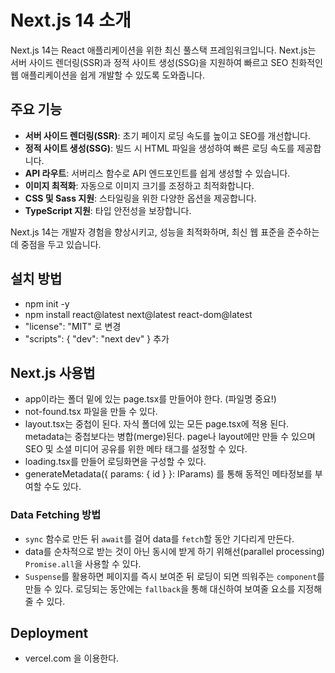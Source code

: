 # Next.js 14 소개

Next.js 14는 React 애플리케이션을 위한 최신 풀스택 프레임워크입니다. Next.js는 서버 사이드 렌더링(SSR)과 정적 사이트 생성(SSG)을 지원하여 빠르고 SEO 친화적인 웹 애플리케이션을 쉽게 개발할 수 있도록 도와줍니다.

## 주요 기능

- **서버 사이드 렌더링(SSR)**: 초기 페이지 로딩 속도를 높이고 SEO를 개선합니다.
- **정적 사이트 생성(SSG)**: 빌드 시 HTML 파일을 생성하여 빠른 로딩 속도를 제공합니다.
- **API 라우트**: 서버리스 함수로 API 엔드포인트를 쉽게 생성할 수 있습니다.
- **이미지 최적화**: 자동으로 이미지 크기를 조정하고 최적화합니다.
- **CSS 및 Sass 지원**: 스타일링을 위한 다양한 옵션을 제공합니다.
- **TypeScript 지원**: 타입 안전성을 보장합니다.

Next.js 14는 개발자 경험을 향상시키고, 성능을 최적화하며, 최신 웹 표준을 준수하는 데 중점을 두고 있습니다.

## 설치 방법
- npm init -y
- npm install react@latest next@latest react-dom@latest
- "license": "MIT" 로 변경
- "scripts": {
    "dev": "next dev"
  } 추가

## Next.js 사용법
- app이라는 폴더 밑에 있는 page.tsx를 만들어야 한다. (파일명 중요!)
- not-found.tsx 파일을 만들 수 있다.
- layout.tsx는 중첩이 된다. 자식 폴더에 있는 모든 page.tsx에 적용 된다.
metadata는 중첩보다는 병합(merge)된다. page나 layout에만 만들 수 있으며 SEO 및 소셜 미디어 공유를 위한 메타 태그를 설정할 수 있다.
- loading.tsx를 만들어 로딩화면을 구성할 수 있다.
- generateMetadata({ params: { id } }: IParams) 를 통해 동적인 메타정보를 부여할 수도 있다.

### Data Fetching 방법
- `sync` 함수로 만든 뒤 `await`를 걸어 data를 `fetch`할 동안 기다리게 만든다.
- data를 순차적으로 받는 것이 아닌 동시에 받게 하기 위해선(parallel processing) `Promise.all`을 사용할 수 있다.
- `Suspense`를 활용하면 페이지를 즉시 보여준 뒤 로딩이 되면 띄워주는 `component`를 만들 수 있다. 로딩되는 동안에는 `fallback`을 통해 대신하여 보여줄 요소를 지정해줄 수 있다.

## Deployment
- vercel.com 을 이용한다.